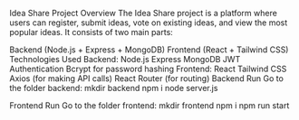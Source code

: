 Idea Share Project
Overview
The Idea Share project is a platform where users can register, submit ideas, vote on existing ideas, and view the most popular ideas. It consists of two main parts:

Backend (Node.js + Express + MongoDB)
Frontend (React + Tailwind CSS)
Technologies Used
Backend:
Node.js
Express
MongoDB
JWT Authentication
Bcrypt for password hashing
Frontend:
React
Tailwind CSS
Axios (for making API calls)
React Router (for routing)
Backend Run
Go to the folder backend:
mkdir backend
npm i
node server.js

Frontend Run
Go to the folder frontend:
mkdir frontend
npm i
npm run start
